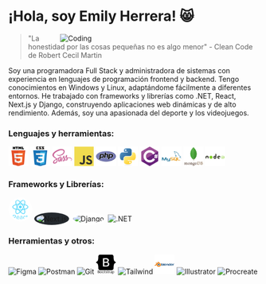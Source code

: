 # ¡Hola, soy Emily Herrera! 😸
<img align="right" alt="Coding" width="400" src="https://i.pinimg.com/564x/aa/a4/0a/aaa40aff4b7e043eb01eb3ccdfc9e31c.jpg">

> "La honestidad por las cosas pequeñas no es algo menor" - Clean Code de Robert Cecil Martin

Soy una programadora Full Stack y administradora de sistemas con experiencia en lenguajes de programación frontend y backend. Tengo conocimientos en Windows y Linux, adaptándome fácilmente a diferentes entornos. He trabajado con frameworks y librerías como .NET, React, Next.js y Django, construyendo aplicaciones web dinámicas y de alto rendimiento. Además, soy una apasionada del deporte y los videojuegos.

<h3 align="left">Lenguajes y herramientas:</h3>
<p align="left">
<img src="https://raw.githubusercontent.com/devicons/devicon/master/icons/html5/html5-original-wordmark.svg" alt="HTML5" width="40" height="40"/>
<img src="https://raw.githubusercontent.com/devicons/devicon/master/icons/css3/css3-original-wordmark.svg" alt="CSS3" width="40" height="40"/>
<img src="https://raw.githubusercontent.com/devicons/devicon/master/icons/sass/sass-original.svg" alt="Sass" width="40" height="40"/>
<img src="https://raw.githubusercontent.com/devicons/devicon/master/icons/javascript/javascript-original.svg" alt="JavaScript" width="40" height="40"/>
<img src="https://raw.githubusercontent.com/devicons/devicon/master/icons/php/php-original.svg" alt="PHP" width="40" height="40"/>
<img src="https://raw.githubusercontent.com/devicons/devicon/master/icons/python/python-original.svg" alt="Python" width="40" height="40"/>
<img src="https://raw.githubusercontent.com/devicons/devicon/master/icons/csharp/csharp-original.svg" alt="C#" width="40" height="40"/>
<img src="https://raw.githubusercontent.com/devicons/devicon/master/icons/mysql/mysql-original-wordmark.svg" alt="MySQL" width="40" height="40"/>
<img src="https://raw.githubusercontent.com/devicons/devicon/master/icons/mongodb/mongodb-original-wordmark.svg" alt="MongoDB" width="40" height="40"/>
<img src="https://raw.githubusercontent.com/devicons/devicon/master/icons/nodejs/nodejs-original-wordmark.svg" alt="Node.js" width="40" height="40"/>
</p>

<h3 align="left">Frameworks y Librerías:</h3>
<p align="left">
<img src="https://raw.githubusercontent.com/devicons/devicon/master/icons/react/react-original-wordmark.svg" alt="React" width="40" height="40" style="background-color:white; padding:4px; border-radius:50%" />
<img src="https://decodenatura.com/static/fb8aa1bb70c9925ce1ae22dc2711b343/nextjs-logo.png" alt="Next.js" width="40" height="40" style="background-color:#24292e; padding:4px; border-radius:50%" />
<img src="https://w7.pngwing.com/pngs/609/443/png-transparent-django-original-logo-icon-thumbnail.png" alt="Django" width="40" height="40" style="background-color:white; padding:4px; border-radius:50%" />
<img src="https://upload.wikimedia.org/wikipedia/commons/thumb/7/7d/Microsoft_.NET_logo.svg/2048px-Microsoft_.NET_logo.svg.png" alt=".NET" width="40" height="40" />
</p>

<h3 align="left">Herramientas y otros:</h3>
<p align="left">
<img src="https://www.vectorlogo.zone/logos/figma/figma-icon.svg" alt="Figma" width="40" height="40"/>
<img src="https://upload.wikimedia.org/wikipedia/commons/c/c2/Postman_%28software%29.png" alt="Postman" width="40" height="40"/>
<img src="https://www.vectorlogo.zone/logos/git-scm/git-scm-icon.svg" alt="Git" width="40" height="40"/>
<img src="https://raw.githubusercontent.com/devicons/devicon/master/icons/bootstrap/bootstrap-plain-wordmark.svg" alt="Bootstrap" width="40" height="40"/>
<img src="https://www.vectorlogo.zone/logos/tailwindcss/tailwindcss-icon.svg" alt="Tailwind" width="40" height="40"/>
<img src="https://raw.githubusercontent.com/devicons/devicon/master/icons/blender/blender-original-wordmark.svg" alt="Blender" width="40" height="40"/>
<img src="https://www.vectorlogo.zone/logos/adobe_illustrator/adobe_illustrator-icon.svg" alt="Illustrator" width="40" height="40"/>
<img src="https://logos-world.net/wp-content/uploads/2023/02/Procreate-Logo.png" alt="Procreate" width="40" height="40"/>
</p>


